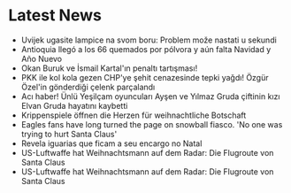 # Latest News
-  Uvijek ugasite lampice na svom boru: Problem može nastati u sekundi
-  Antioquia llegó a los 66 quemados por pólvora y aún falta Navidad y Año Nuevo
-  Okan Buruk ve İsmail Kartal'ın penaltı tartışması!
-  PKK ile kol kola gezen CHP'ye şehit cenazesinde tepki yağdı! Özgür Özel'in gönderdiği çelenk parçalandı
-  Acı haber! Ünlü Yeşilçam oyuncuları Ayşen ve Yılmaz Gruda çiftinin kızı Elvan Gruda hayatını kaybetti
-  Krippenspiele öffnen die Herzen für weihnachtliche Botschaft
-  Eagles fans have long turned the page on snowball fiasco. 'No one was trying to hurt Santa Claus'
-  Revela iguarias que ficam a seu encargo no Natal
-  US-Luftwaffe hat Weihnachtsmann auf dem Radar: Die Flugroute von Santa Claus
-  US-Luftwaffe hat Weihnachtsmann auf dem Radar: Die Flugroute von Santa Claus
